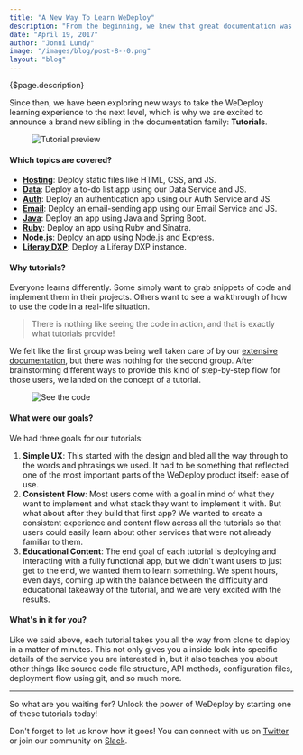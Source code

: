 ```yaml
---
title: "A New Way To Learn WeDeploy"
description: "From the beginning, we knew that great documentation was crucial to successfully sharing WeDeploy with the world."
date: "April 19, 2017"
author: "Jonni Lundy"
image: "/images/blog/post-8--0.png"
layout: "blog"
---
```


<article>

{$page.description}

Since then, we have been exploring new ways to take the WeDeploy learning experience to the next level, which is why we are excited to announce a brand new sibling in the documentation family: **Tutorials**.

<figure>
	<img src="/images/blog/post-8--0.png" alt="Tutorial preview">
</figure>

#### Which topics are covered?

- **<a target="_blank" href="/tutorials/hosting/get-started/">Hosting</a>**: Deploy static files like HTML, CSS, and JS.
- **<a target="_blank" href="/tutorials/data-web/get-started/">Data</a>**: Deploy a to-do list app using our Data Service and JS.
- **<a target="_blank" href="/tutorials/auth-web/get-started/">Auth</a>**: Deploy an authentication app using our Auth Service and JS.
- **<a target="_blank" href="/tutorials/email-web/get-started/">Email</a>**: Deploy an email-sending app using our Email Service and JS.
- **<a target="_blank" href="/tutorials/java/get-started/">Java</a>**: Deploy an app using Java and Spring Boot.
- **<a target="_blank" href="/tutorials/ruby/get-started/">Ruby</a>**: Deploy an app using Ruby and Sinatra.
- **<a target="_blank" href="/tutorials/nodejs/get-started/">Node.js</a>**: Deploy an app using Node.js and Express.
- **<a target="_blank" href="/tutorials/liferay-dxp/get-started/">Liferay DXP</a>**: Deploy a Liferay DXP instance.

#### Why tutorials?

Everyone learns differently. Some simply want to grab snippets of code and implement them in their projects. Others want to see a walkthrough of how to use the code in a real-life situation.

> There is nothing like seeing the code in action, and that is exactly what tutorials provide!

We felt like the first group was being well taken care of by our [extensive documentation](/docs/), but there was nothing for the second group. After brainstorming different ways to provide this kind of step-by-step flow for those users, we landed on the concept of a tutorial.


<figure>
	<img src="/images/blog/post-8--1.png" alt="See the code">
</figure>

#### What were our goals?

We had three goals for our tutorials:
1. **Simple UX**: This started with the design and bled all the way through to the words and phrasings we used. It had to be something that reflected one of the most important parts of the WeDeploy product itself: ease of use.
2. **Consistent Flow**: Most users come with a goal in mind of what they want to implement and what stack they want to implement it with. But what about after they build that first app? We wanted to create a consistent experience and content flow across all the tutorials so that users could easily learn about other services that were not already familiar to them.
3. **Educational Content**: The end goal of each tutorial is deploying and interacting with a fully functional app, but we didn't want users to just get to the end, we wanted them to learn something. We spent hours, even days, coming up with the balance between the difficulty and educational takeaway of the tutorial, and we are very excited with the results.

#### What's in it for you?

Like we said above, each tutorial takes you all the way from clone to deploy in a matter of minutes. This not only gives you a inside look into specific details of the service you are interested in, but it also teaches you about other things like source code file structure, API methods, configuration files, deployment flow using git, and so much more.

---

So what are you waiting for? Unlock the power of WeDeploy by starting one of these tutorials today!

Don't forget to let us know how it goes! You can connect with us on [Twitter](https://twitter.com/wedeploy) or join our community on [Slack](https://chat.wedeploy.com).

</article>
